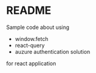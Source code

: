 # README

Sample code about using 

- window.fetch
- react-query
- auzure authentication solution

for react application